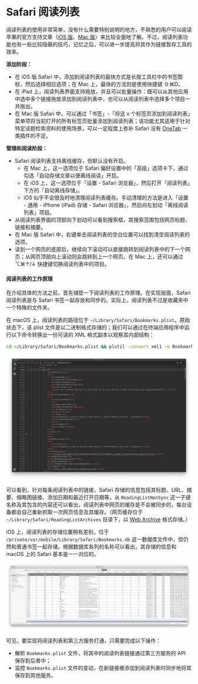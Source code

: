 # Safari 阅读列表



阅读列表的使用非常简单，没有什么需要特别说明的地方，不熟悉的用户可以阅读苹果的官方支持文章（[iOS 版](https://support.apple.com/zh-cn/guide/iphone/iph1a4721132/ios)、[Mac 版](https://support.apple.com/zh-cn/guide/safari/sfri35905/mac)）来比较全面地了解。不过，阅读列表功能也有一些比较隐蔽的技巧，记忆之后，可以进一步提高将其作为链接暂存工具的效率。

**添加阶段：**

* 在 iOS 版 Safari 中，添加到阅读列表的最快方式是长按工具栏中的书签图标，然后选择相应选项；在 Mac 上，最快的方法则是使用快捷键 ⇧⌘D。
* 在 iPad 上，阅读列表界面支持拖放，并且可以批量操作：既可以从其他应用中选中多个链接拖放添加到阅读列表中，也可以从阅读列表中选择多个项目一并拖出。
* 在 Mac 版 Safari 中，可以通过「书签」-「将这 x 个标签页添加到阅读列表」菜单项将当前打开的所有标签页批量添加到阅读列表；该功能尤其适用于针对特定话题检索资料的使用场景，可以一定程度上弥补 Safari 没有 [OneTab](https://www.one-tab.com/) 一类插件的不足。

**管理和阅读阶段：**

* Safari 阅读列表支持离线缓存，但默认没有开启。
  * 在 Mac 上，这一选项位于 Safari 偏好设置中的「高级」选项卡下，通过勾选「自动存储文章以便离线阅读」开启。
  * 在 iOS 上，这一选项位于「设置 - Safari 浏览器」，然后打开「阅读列表」下方的「自动离线存储」。
  * iOS 似乎不会很及时地清理阅读列表缓存。手动清理的方法是进入「设置 - 通用 - iPhone (iPad) 存储 - Safari 浏览器」，然后向左划动「离线阅读列表」项目。
* 从阅读列表界面的顶部向下划动可以看到搜索框，其搜索范围包括网页标题、链接和摘要。
* 在 Mac 版 Safari 中，右键单击阅读列表的空白位置可以找到清空阅读列表的选项。
* 读到一个网页的底部后，继续向下滚动可以直接跳转到阅读列表中的下一个网页；从网页顶部向上滚动则会跳转到上一个网页。在 Mac 上，还可以通过 ⌥⌘↑/↓ 快捷键切换阅读列表中的项目。



#### 阅读列表的工作原理 <a href="#ss-3-1555403196715" id="ss-3-1555403196715"></a>

在介绍具体的方法之前，首先铺垫一下阅读列表的工作原理。在实现层面，Safari 阅读列表是与 Safari 书签一起存放和同步的。实际上，阅读列表不过是收藏夹中一个特殊的文件夹。

在 macOS 上，阅读列表的路径位于 `~/Library/Safari/Bookmarks.plist`。原始状态下，该 plist 文件是以二进制格式存储的；我们可以通过在终端应用程序中运行以下命令转换出一份可读的 XML 格式副本以观察其内部结构：

```bash
cd ~/Library/Safari/Bookmarks.plist && plutil -convert xml1 -o Bookmarks.xml Bookmarks.plist
```

![转换为 XML 后的阅读列表文件结构](../.gitbook/assets/image.png)



可以看到，针对每条阅读列表中的链接，Safari 存储的信息包括其标题、URL、摘要、缩略图链接、添加日期和最近打开日期等。从 `ReadingListNonSync` 这一子键名称及其包含的内容还可以看出，阅读列表中网页的缓存是不会被同步的，每台设备都会自己重新抓取一次网页信息及其缓存。（网页缓存位于 `~/Library/Safari/ReadingListArchives` 目录下，以 [Web Archive](https://en.wikipedia.org/wiki/Webarchive) 格式存储。）

iOS 上，阅读列表的存储位置稍有差别，位于 `/private/var/mobile/Library/Safari/Bookmarks.db` 这一数据库文件中，但仍然和普通书签一起存储。根据数据库各列的名称可以看出，其存储的信息和 macOS 上的 Safari 基本是一一对应的。

![ iOS 上的 Safari 书签数据库](<../.gitbook/assets/image (1).png>)

可见，要实现将阅读列表和第三方服务打通，只需要完成以下操作：

* 解析 `Bookmarks.plist` 文件，将其中的阅读列表链接通过第三方服务的 API 保存到后者中；
* 监控 `Bookmarks.plist` 文件的变动，在新链接被添加到阅读列表时同步地将其保存到其他服务。
